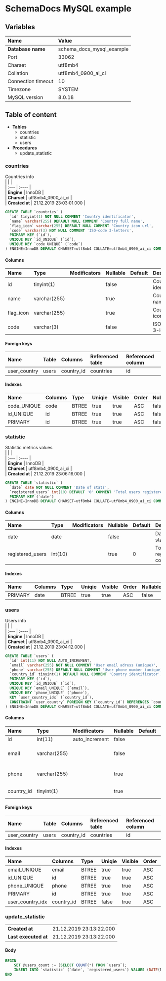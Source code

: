 # SchemaDocs MySQL example
## Variables
| Name | Value |  
| :--- | :---- |  
| **Database name** | schema_docs_mysql_example |
| Port | 33062 |
| Charset | utf8mb4 |
| Collation | utf8mb4_0900_ai_ci |
| Connection timeout | 10 |
| Timezone | SYSTEM |
| MySQL version | 8.0.18 |
## Table of content
- **Tables**  
    - countries 
    - statistic 
    - users 
- **Procedures**  
    - update_statistic 
### countries  
Countries info  
|   |   |  
| :--- | :---- |  
| **Engine** | InnoDB |  
| **Charset** | utf8mb4_0900_ai_ci |  
| **Created at** | 21.12.2019 23:03:01.000 |  
```sql
CREATE TABLE `countries` (
  `id` tinyint(1) NOT NULL COMMENT 'Country identificator',
  `name` varchar(255) DEFAULT NULL COMMENT 'Country full name',
  `flag_icon` varchar(255) DEFAULT NULL COMMENT 'Country icon url',
  `code` varchar(3) NOT NULL COMMENT 'ISO-code 3-letters',
  PRIMARY KEY (`id`),
  UNIQUE KEY `id_UNIQUE` (`id`),
  UNIQUE KEY `code_UNIQUE` (`code`)
) ENGINE=InnoDB DEFAULT CHARSET=utf8mb4 COLLATE=utf8mb4_0900_ai_ci COMMENT='Countries info'
``` 
#### Columns  
| Name | Type | Modificators | Nullable | Default | Description |  
| :--- | :--- | :----------- | :------- | :------ | :---------- |  
| id | tinyint(1) |  | false |  | Country identificator |
| name | varchar(255) |  | true |  | Country full name |
| flag_icon | varchar(255) |  | true |  | Country icon url |
| code | varchar(3) |  | false |  | ISO-code 3-letters |
#### Foreign keys  
| Name | Table | Columns | Referenced table | Referenced column |  
| :--- | :---- | :------ | :--------------- | :---------------- |  
| user_country | users | country_id | countries | id |
#### Indexes  
| Name | Columns | Type | Uniqie | Visible | Order | Nullable | Description |  
| :--- | :------ | :--- | :----- | :------ | :---- | :------- | :---------- |  
| code_UNIQUE | code | BTREE | true | true | ASC | false |  |
| id_UNIQUE | id | BTREE | true | true | ASC | false |  |
| PRIMARY | id | BTREE | true | true | ASC | false |  |
### statistic  
Statistic metrics values  
|   |   |  
| :--- | :---- |  
| **Engine** | InnoDB |  
| **Charset** | utf8mb4_0900_ai_ci |  
| **Created at** | 21.12.2019 23:06:16.000 |  
```sql
CREATE TABLE `statistic` (
  `date` date NOT NULL COMMENT 'Date of stats',
  `registered_users` int(10) DEFAULT '0' COMMENT 'Total users registered count',
  PRIMARY KEY (`date`)
) ENGINE=InnoDB DEFAULT CHARSET=utf8mb4 COLLATE=utf8mb4_0900_ai_ci COMMENT='Statistic metrics values'
``` 
#### Columns  
| Name | Type | Modificators | Nullable | Default | Description |  
| :--- | :--- | :----------- | :------- | :------ | :---------- |  
| date | date |  | false |  | Date of stats |
| registered_users | int(10) |  | true | 0 | Total users registered count |
#### Indexes  
| Name | Columns | Type | Uniqie | Visible | Order | Nullable | Description |  
| :--- | :------ | :--- | :----- | :------ | :---- | :------- | :---------- |  
| PRIMARY | date | BTREE | true | true | ASC | false |  |
### users  
Users info  
|   |   |  
| :--- | :---- |  
| **Engine** | InnoDB |  
| **Charset** | utf8mb4_0900_ai_ci |  
| **Created at** | 21.12.2019 23:04:12.000 |  
```sql
CREATE TABLE `users` (
  `id` int(11) NOT NULL AUTO_INCREMENT,
  `email` varchar(255) NOT NULL COMMENT 'User email adress (unique)',
  `phone` varchar(255) DEFAULT NULL COMMENT 'User phone number (unique)',
  `country_id` tinyint(1) DEFAULT NULL COMMENT 'Country identificator',
  PRIMARY KEY (`id`),
  UNIQUE KEY `id_UNIQUE` (`id`),
  UNIQUE KEY `email_UNIQUE` (`email`),
  UNIQUE KEY `phone_UNIQUE` (`phone`),
  KEY `user_country_idx` (`country_id`),
  CONSTRAINT `user_country` FOREIGN KEY (`country_id`) REFERENCES `countries` (`id`) ON DELETE SET NULL
) ENGINE=InnoDB DEFAULT CHARSET=utf8mb4 COLLATE=utf8mb4_0900_ai_ci COMMENT='Users info'
``` 
#### Columns  
| Name | Type | Modificators | Nullable | Default | Description |  
| :--- | :--- | :----------- | :------- | :------ | :---------- |  
| id | int(11) | auto_increment | false |  |  |
| email | varchar(255) |  | false |  | User email adress (unique) |
| phone | varchar(255) |  | true |  | User phone number (unique) |
| country_id | tinyint(1) |  | true |  | Country identificator |
#### Foreign keys  
| Name | Table | Columns | Referenced table | Referenced column |  
| :--- | :---- | :------ | :--------------- | :---------------- |  
| user_country | users | country_id | countries | id |
#### Indexes  
| Name | Columns | Type | Uniqie | Visible | Order | Nullable | Description |  
| :--- | :------ | :--- | :----- | :------ | :---- | :------- | :---------- |  
| email_UNIQUE | email | BTREE | true | true | ASC | false |  |
| id_UNIQUE | id | BTREE | true | true | ASC | false |  |
| phone_UNIQUE | phone | BTREE | true | true | ASC | true |  |
| PRIMARY | id | BTREE | true | true | ASC | false |  |
| user_country_idx | country_id | BTREE | false | true | ASC | true |  |

### update_statistic
  
|      |      |  
| :--- | :--- |  
| **Created at** | 21.12.2019 23:13:22.000 |    
| **Last executed at** | 21.12.2019 23:13:22.000 |    
#### Body
```sql
BEGIN
	SET @users_count := (SELECT COUNT(*) FROM `users`);
	INSERT INTO `statistic` (`date`, `registered_users`) VALUES (DATE(NOW()), @users_count);
END
``` 
